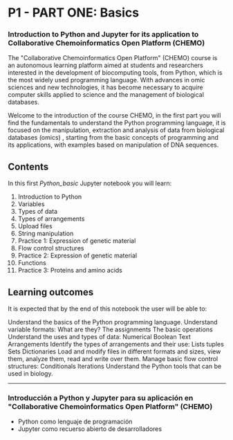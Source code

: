 # P1 - PART ONE: Basics

### Introduction to Python and Jupyter for its application to Collaborative Chemoinformatics Open Platform (CHEMO)

The "Collaborative Chemoinformatics Open Platform" (CHEMO) course is an autonomous learning platform aimed at students and researchers interested in the development of biocomputing tools, from Python, which is the most widely used programming language. With advances in omic sciences and new technologies, it has become necessary to acquire computer skills applied to science and the management of biological databases.

Welcome to the introduction of the course CHEMO, in the first part you will find the fundamentals to understand the Python programming language, it is focused on the manipulation, extraction and analysis of data from biological databases (omics) , starting from the basic concepts of programming and its applications, with examples based on manipulation of DNA sequences.


## Contents
In this first *Python_basic* Jupyter notebook you will learn:
    
1. Introduction to Python
2. Variables
3. Types of data
4. Types of arrangements
5. Upload files
6. String manipulation
7. Practice 1: Expression of genetic material
8. Flow control structures
9. Practice 2: Expression of genetic material
10. Functions
11. Practice 3: Proteins and amino acids


## Learning outcomes
It is expected that by the end of this notebook the user will be able to:

Understand the basics of the Python programming language.
Understand variable formats:
What are they?
The assignments
The basic operations
Understand the uses and types of data:
Numerical
Boolean
Text
Arrangements
Identify the types of arrangements and their use:
Lists
tuples
Sets
Dictionaries
Load and modify files in different formats and sizes, view them, analyze them, read and write over them.
Manage basic flow control structures:
Conditionals
Iterations
Understand the Python tools that can be used in biology.


*******************************************



### Introducción a Python y Jupyter para su aplicación en "Collaborative Chemoinformatics Open Platform" (CHEMO)

- Python como lenguaje de programación
- Jupyter como recuerso abierto de desarrolladores

